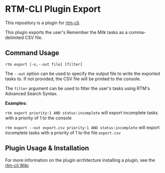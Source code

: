 # RTM-CLI Plugin Export

This repository is a plugin for [rtm-cli](https://github.com/dwaring87/rtm-cli).

This plugin exports the user's Remember the Milk tasks as a comma-delimited CSV file. 


## Command Usage

`rtm export [-o,--out file] [filter]`

The `--out` option can be used to specify the output file to write the exported 
tasks to.  If not provided, the CSV file will be printed to the console.

The `filter` argument can be used to filter the user's tasks using RTM's 
Advanced Search Syntax.

**Examples:**

`rtm export priority:1 AND status:incomplete` will export incomplete 
tasks with a priority of 1 to the console

`rtm export --out export.csv priority:1 AND status:incomplete` will 
export incomplete tasks with a priority of 1 to the file `export.csv`


## Plugin Usage & Installation

For more information on the plugin architecture installing a plugin, see the 
[rtm-cli Wiki](https://github.com/dwaring87/rtm-cli/wiki).
